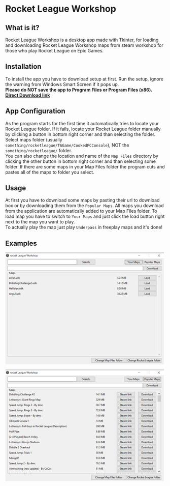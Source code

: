 # Rocket League Workshop

## What is it?
Rocket League Workshop is a desktop app made with Tkinter, for loading and downloading Rocket League Workshop maps from steam workshop for those who play Rocket League on Epic Games.

## Installation
To install the app you have to download setup at first.
Run the setup, ignore the warning from Windows Smart Screen if it pops up.  
**Please do NOT save the app to Program Files or Program Files (x86).**
[**Direct Download link**](https://github.com/themm1/Rocket-League-Workshop/releases/download/v1.0/rlworkshop_setup.exe)

## App Configuration
As the program starts for the first time it automatically tries to locate your Rocket League folder. If it fails, locate your Rocket League folder manually by clicking a button in bottom right corner and than selecting the folder. Select maps folder 
(usually `something/rocketleague/TAGame/CookedPCConsole`), NOT the `something/rocketleague/` folder.  
You can also change the location and name of the `Map Files` directory by clicking the other button in bottom right corner and than selecting some folder. If there are some maps in your Map Files folder the program cuts and pastes all of the maps to folder you select.

## Usage
At first you have to download some maps by pasting their url to download box or by downloading them from the `Popular Maps`.
All maps you download from the application are automatically added to your Map Files folder. To load map you have to switch to `Your Maps` and just click the load button right next to the map you want to play.  
To actually play the map just play `Underpass` in freeplay maps and it's done!

## Examples
![Alt text](examples/example1.png "Your Maps example")

![Alt text](examples/example2.png "Popular Maps example")